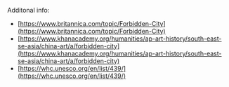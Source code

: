 Additonal info: 

- [https://www.britannica.com/topic/Forbidden-City](https://www.britannica.com/topic/Forbidden-City)
- [https://www.khanacademy.org/humanities/ap-art-history/south-east-se-asia/china-art/a/forbidden-city](https://www.khanacademy.org/humanities/ap-art-history/south-east-se-asia/china-art/a/forbidden-city)
- [https://whc.unesco.org/en/list/439/](https://whc.unesco.org/en/list/439/)
